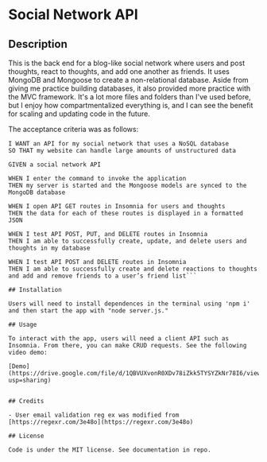 # Social Network API

## Description

This is the back end for a blog-like social network where users and post thoughts, react to thoughts, and add one another as friends. It uses MongoDB and Mongoose to create a non-relational database. Aside from giving me practice building databases, it also provided more practice with the MVC framework. It's a lot more files and folders than I've used before, but I enjoy how compartmentalized everything is, and I can see the benefit for scaling and updating code in the future.

The acceptance criteria was as follows:

````AS A social media startup
I WANT an API for my social network that uses a NoSQL database
SO THAT my website can handle large amounts of unstructured data

GIVEN a social network API

WHEN I enter the command to invoke the application
THEN my server is started and the Mongoose models are synced to the MongoDB database

WHEN I open API GET routes in Insomnia for users and thoughts
THEN the data for each of these routes is displayed in a formatted JSON

WHEN I test API POST, PUT, and DELETE routes in Insomnia
THEN I am able to successfully create, update, and delete users and thoughts in my database

WHEN I test API POST and DELETE routes in Insomnia
THEN I am able to successfully create and delete reactions to thoughts and add and remove friends to a user’s friend list```

## Installation

Users will need to install dependences in the terminal using 'npm i' and then start the app with "node server.js."

## Usage

To interact with the app, users will need a client API such as Insomnia. From there, you can make CRUD requests. See the following video demo:

[Demo](https://drive.google.com/file/d/1QBVUXvonR0XDv78iZkk5TYSYZkNr78I6/view?usp=sharing)


## Credits

- User email validation reg ex was modified from [https://regexr.com/3e48o](https://regexr.com/3e48o)

## License

Code is under the MIT license. See documentation in repo.

````

